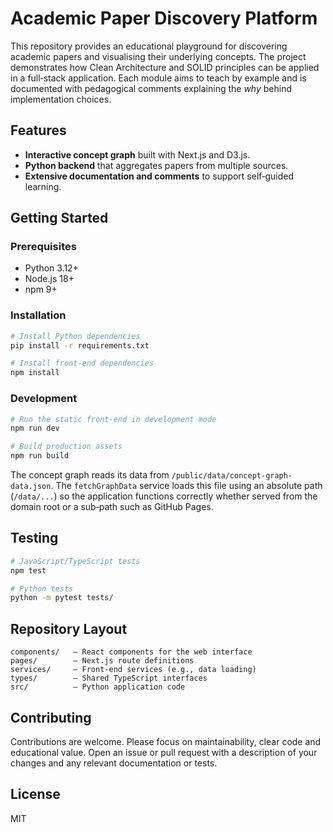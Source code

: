 # Academic Paper Discovery Platform

This repository provides an educational playground for discovering academic
papers and visualising their underlying concepts.  The project demonstrates how
Clean Architecture and SOLID principles can be applied in a full‑stack
application.  Each module aims to teach by example and is documented with
pedagogical comments explaining the *why* behind implementation choices.

## Features
- **Interactive concept graph** built with Next.js and D3.js.
- **Python backend** that aggregates papers from multiple sources.
- **Extensive documentation and comments** to support self‑guided learning.

## Getting Started
### Prerequisites
- Python 3.12+
- Node.js 18+
- npm 9+

### Installation
```bash
# Install Python dependencies
pip install -r requirements.txt

# Install front‑end dependencies
npm install
```

### Development
```bash
# Run the static front‑end in development mode
npm run dev

# Build production assets
npm run build
```
The concept graph reads its data from `/public/data/concept-graph-data.json`.
The `fetchGraphData` service loads this file using an absolute path (`/data/...`)
so the application functions correctly whether served from the domain root or a
sub‑path such as GitHub Pages.

## Testing
```bash
# JavaScript/TypeScript tests
npm test

# Python tests
python -m pytest tests/
```

## Repository Layout
```
components/   – React components for the web interface
pages/        – Next.js route definitions
services/     – Front‑end services (e.g., data loading)
types/        – Shared TypeScript interfaces
src/          – Python application code
```

## Contributing
Contributions are welcome.  Please focus on maintainability, clear code and
educational value.  Open an issue or pull request with a description of your
changes and any relevant documentation or tests.

## License
MIT
